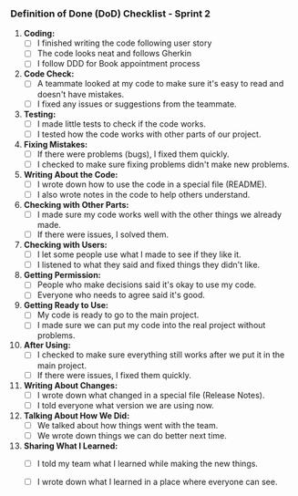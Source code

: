 ### Definition of Done (DoD) Checklist - Sprint 2

1. **Coding:**
   - [ ] I finished writing the code following user story
   - [ ] The code looks neat and follows Gherkin
   - [ ] I follow DDD for Book appointment process

2. **Code Check:**
   - [ ] A teammate looked at my code to make sure it's easy to read and doesn't have mistakes.
   - [ ] I fixed any issues or suggestions from the teammate.

3. **Testing:**
   - [ ] I made little tests to check if the code works.
   - [ ] I tested how the code works with other parts of our project.

4. **Fixing Mistakes:**
   - [ ] If there were problems (bugs), I fixed them quickly.
   - [ ] I checked to make sure fixing problems didn't make new problems.

5. **Writing About the Code:**
   - [ ] I wrote down how to use the code in a special file (README).
   - [ ] I also wrote notes in the code to help others understand.

6. **Checking with Other Parts:**
   - [ ] I made sure my code works well with the other things we already made.
   - [ ] If there were issues, I solved them.

7. **Checking with Users:**
   - [ ] I let some people use what I made to see if they like it.
   - [ ] I listened to what they said and fixed things they didn't like.

8. **Getting Permission:**
   - [ ] People who make decisions said it's okay to use my code.
   - [ ] Everyone who needs to agree said it's good.

9. **Getting Ready to Use:**
   - [ ] My code is ready to go to the main project.
   - [ ] I made sure we can put my code into the real project without problems.

10. **After Using:**
    - [ ] I checked to make sure everything still works after we put it in the main project.
    - [ ] If there were issues, I fixed them quickly.

11. **Writing About Changes:**
    - [ ] I wrote down what changed in a special file (Release Notes).
    - [ ] I told everyone what version we are using now.

12. **Talking About How We Did:**
    - [ ] We talked about how things went with the team.
    - [ ] We wrote down things we can do better next time.

13. **Sharing What I Learned:**
    - [ ] I told my team what I learned while making the new things.
    - [ ] I wrote down what I learned in a place where everyone can see.

